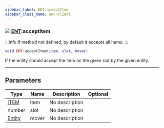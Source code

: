 ```yaml
---
sidebar_label: ENT:acceptItem
sidebar_class_name: env-client
---
```


### ![](/img/wiki/client.png) [ENT](../ent/README.md):acceptItem

:::info
If method not defined, by default it accepts all items.
:::


```lua
void ENT:acceptItem(item, slot, mover)
```

If the entity should accept the item on the given slot by the given entity.<br/>

-----------------
## Parameters

| Type   | Name | Description | Optional |
| ------ | ---- | ----------- | -------: |
| [ITEM](../item/README.md) | item | No description |   |
| number | slot | No description |   |
| [Entity](../entity/README.md) | mover | No description |   |
